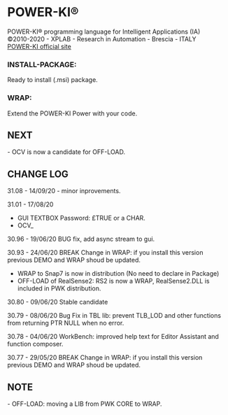 # POWER-KI&reg;
POWER-KI&reg; programming language for Intelligent Applications (IA)</br> 
&copy;2010-2020 - XPLAB - Research in Automation - Brescia - ITALY</br> 
<a href="http://www.POWER-KI.com">POWER-KI official site </a> 

<h3>INSTALL-PACKAGE:</h3>
Ready to install (.msi) package.

<h3>WRAP:</h3>
Extend the POWER-KI Power with your code.</br>

<h2>NEXT</h2>
- OCV is now a candidate for OFF-LOAD. 


<h2>CHANGE LOG </h2>
31.08 - 14/09/20
- minor inprovements.

31.01 - 17/08/20
- GUI TEXTBOX Password: £TRUE or a CHAR.
- OCV_

30.96 - 19/06/20
BUG fix, add async stream to gui. 

30.93 - 24/06/20
BREAK Change in WRAP: if you install this version previous DEMO and WRAP shoud be updated.
- WRAP to Snap7 is now in distribution (No need to declare in Package)
- OFF-LOAD of RealSense2: RS2 is now a WRAP, RealSense2.DLL is included in PWK distribution.

30.80 - 09/06/20
Stable candidate

30.79 - 08/06/20
Bug Fix in TBL lib: prevent TLB_LOD and other functions from returning PTR NULL when no error. 

30.78 - 04/06/20
WorkBench: improved help text for Editor Assistant and function composer.

30.77 - 29/05/20
BREAK Change in WRAP: if you install this version previous DEMO and WRAP shoud be updated.


<h2>NOTE</h2>
- OFF-LOAD:  moving a LIB from PWK CORE to WRAP. 

